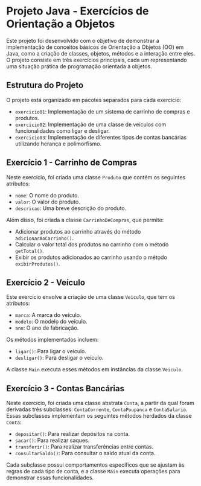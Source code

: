 # Projeto Java - Exercícios de Orientação a Objetos

Este projeto foi desenvolvido com o objetivo de demonstrar a implementação de conceitos básicos de Orientação a Objetos (OO) em Java, como a criação de classes, objetos, métodos e a interação entre eles. O projeto consiste em três exercícios principais, cada um representando uma situação prática de programação orientada a objetos.

## Estrutura do Projeto

O projeto está organizado em pacotes separados para cada exercício:

- `exercicio01`: Implementação de um sistema de carrinho de compras e produtos.
- `exercicio02`: Implementação de uma classe de veículos com funcionalidades como ligar e desligar.
- `exercicio03`: Implementação de diferentes tipos de contas bancárias utilizando herança e polimorfismo.

## Exercício 1 - Carrinho de Compras

Neste exercício, foi criada uma classe `Produto` que contém os seguintes atributos:

- `nome`: O nome do produto.
- `valor`: O valor do produto.
- `descricao`: Uma breve descrição do produto.

Além disso, foi criada a classe `CarrinhoDeCompras`, que permite:

- Adicionar produtos ao carrinho através do método `adicionarAoCarrinho()`.
- Calcular o valor total dos produtos no carrinho com o método `getTotal()`.
- Exibir os produtos adicionados ao carrinho usando o método `exibirProdutos()`.

## Exercício 2 - Veículo

Este exercício envolve a criação de uma classe `Veiculo`, que tem os atributos:

- `marca`: A marca do veículo.
- `modelo`: O modelo do veículo.
- `ano`: O ano de fabricação.

Os métodos implementados incluem:

- `ligar()`: Para ligar o veículo.
- `desligar()`: Para desligar o veículo.

A classe `Main` executa esses métodos em instâncias da classe `Veiculo`.

## Exercício 3 - Contas Bancárias

Neste exercício, foi criada uma classe abstrata `Conta`, a partir da qual foram derivadas três subclasses: `ContaCorrente`, `ContaPoupanca` e `ContaSalario`. Essas subclasses implementam os seguintes métodos herdados da classe `Conta`:

- `depositar()`: Para realizar depósitos na conta.
- `sacar()`: Para realizar saques.
- `transferir()`: Para realizar transferências entre contas.
- `consultarSaldo()`: Para consultar o saldo atual da conta.

Cada subclasse possui comportamentos específicos que se ajustam às regras de cada tipo de conta, e a classe `Main` executa operações para demonstrar essas funcionalidades.
